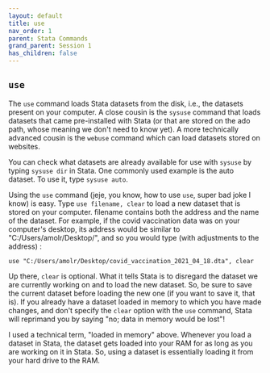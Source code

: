 ```yaml
---
layout: default
title: use
nav_order: 1
parent: Stata Commands
grand_parent: Session 1
has_children: false
---
```


## ``use``

The ``use`` command loads Stata datasets from the disk, i.e., the datasets present on your computer. A close cousin is the ``sysuse`` command that loads datasets that came pre-installed with Stata (or that are stored on the ado path, whose meaning we don't need to know yet). A more technically advanced cousin is the ``webuse`` command which can load datasets stored on websites. 

You can check what datasets are already available for use with ``sysuse`` by typing ``sysuse dir`` in Stata. One commonly used example is the auto dataset. To use it, type ``sysuse auto``. 

Using the ``use`` command (jeje, you know, how to use ``use``, super bad joke I know) is easy. Type ``use filename, clear`` to load a new dataset that is stored on your computer. filename contains both the address and the name of the dataset. For example, if the covid vaccination data was on your computer's desktop, its address would be similar to "C:/Users/amolr/Desktop/", and so you would type (with adjustments to the address) : 

```
use "C:/Users/amolr/Desktop/covid_vaccination_2021_04_18.dta", clear
```

Up there, ``clear`` is optional. What it tells Stata is to disregard the dataset we are currently working on and to load the new dataset. So, be sure to save the current dataset before loading the new one (if you want to save it, that is). If you already have a dataset loaded in memory to which you have made changes, and don't specify the ``clear`` option with the ``use`` command, Stata will reprimand you by saying "no; data in memory would be lost"!

I used a technical term, "loaded in memory" above. Whenever you load a dataset in Stata, the dataset gets loaded into your RAM for as long as you are working on it in Stata. So, using a dataset is essentially loading it from your hard drive to the RAM. 